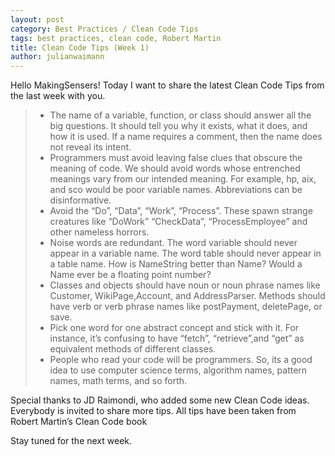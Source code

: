 ```yaml
---
layout: post
category: Best Practices / Clean Code Tips
tags: best practices, clean code, Robert Martin
title: Clean Code Tips (Week 1)
author: julianwaimann
---
```


Hello MakingSensers! Today I want to share the latest Clean Code Tips from the last week with you.

> * The name of a variable, function, or class should answer all the big questions. It should tell you why it exists, what it does, and how it is used. If a name requires a comment, then the name does not reveal its intent.
> * Programmers must avoid leaving false clues that obscure the meaning of code. We should avoid words whose entrenched meanings vary from our intended meaning. For example, hp, aix, and sco would be poor variable names. Abbreviations can be disinformative.
> * Avoid the “Do”, “Data”, “Work”, “Process”. These spawn strange creatures like “DoWork” “CheckData”, “ProcessEmployee” and other nameless horrors.
> * Noise words are redundant. The word variable should never appear in a variable name. The word table should never appear in a table name. How is NameString better than Name? Would a Name ever be a floating point number?
> * Classes and objects should have noun or noun phrase names like Customer, WikiPage,Account, and AddressParser. Methods should have verb or verb phrase names like postPayment, deletePage, or save.
> * Pick one word for one abstract concept and stick with it. For instance, it’s confusing to have “fetch”, “retrieve”,and “get” as equivalent methods of different classes.
> * People who read your code will be programmers. So, its a good idea to use computer science terms, algorithm names, pattern names, math terms, and so forth.

Special thanks to JD Raimondi, who added some new Clean Code ideas. Everybody is invited to share more tips.
All tips have been taken from Robert Martin’s Clean Code book

Stay tuned for the next week.